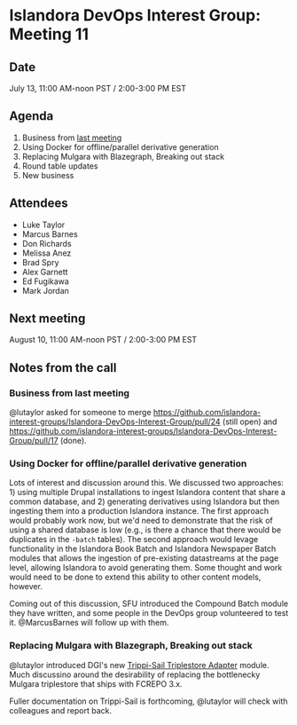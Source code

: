 # Islandora DevOps Interest Group: Meeting 11

## Date

July 13, 11:00 AM-noon PST / 2:00-3:00 PM EST

## Agenda

1. Business from [last meeting](https://github.com/islandora-interest-groups/Islandora-DevOps-Interest-Group/blob/master/meetings/10.md)
2. Using Docker for offline/parallel derivative generation
3. Replacing Mulgara with Blazegraph, Breaking out stack
4. Round table updates
5. New business

## Attendees

* Luke Taylor
* Marcus Barnes
* Don Richards
* Melissa Anez
* Brad Spry
* Alex Garnett
* Ed Fugikawa
* Mark Jordan

## Next meeting

August 10, 11:00 AM-noon PST / 2:00-3:00 PM EST


## Notes from the call

### Business from last meeting

@lutaylor asked for someone to merge https://github.com/islandora-interest-groups/Islandora-DevOps-Interest-Group/pull/24 (still open) and https://github.com/islandora-interest-groups/Islandora-DevOps-Interest-Group/pull/17 (done).

### Using Docker for offline/parallel derivative generation

Lots of interest and discussion around this. We discussed two approaches: 1) using multiple Drupal installations to ingest Islandora content that share a common database, and 2) generating derivatives using Islandora but then ingesting them into a production Islandora instance. The first approach would probably work now, but we'd need to demonstrate that the risk of using a shared database is low (e.g., is there a chance that there would be duplicates in the `-batch` tables). The second approach would levage functionality in the Islandora Book Batch and Islandora Newspaper Batch modules that allows the ingestion of pre-existing datastreams at the page level, allowing Islandora to avoid generating them. Some thought and work would need to be done to extend this ability to other content models, however.

Coming out of this discussion, SFU introduced the Compound Batch module they have written, and some people in the DevOps group volunteered to test it. @MarcusBarnes will follow up with them.

### Replacing Mulgara with Blazegraph, Breaking out stack

@lutaylor introduced DGI's new [Trippi-Sail Triplestore Adapter](https://github.com/discoverygarden/trippi-sail) module. Much discussino around the desirability of replacing the bottlenecky Mulgara triplestore that ships with FCREPO 3.x.

Fuller documentation on Trippi-Sail is forthcoming, @lutaylor will check with colleagues and report back.

